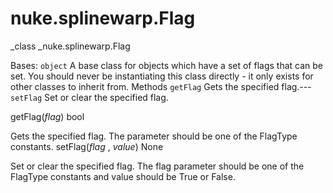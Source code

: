 # nuke.splinewarp.Flag
_class _nuke.splinewarp.Flag

Bases: `object`
A base class for objects which have a set of flags that can be set.
You should never be instantiating this class directly - it only exists for other classes to inherit from.
Methods
`getFlag`  Gets the specified flag.---
`setFlag`  Set or clear the specified flag.

getFlag(_flag_)  bool

Gets the specified flag. The parameter should be one of the FlagType constants.
setFlag(_flag_ , _value_)  None

Set or clear the specified flag. The flag parameter should be one of the FlagType constants and value should be True or False.